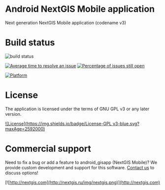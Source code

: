 # Android NextGIS Mobile application

Next generation NextGIS Mobile application (codename v3)

# Build status

![build status](http://176.9.38.120/buildbot/png?builder=ngm3) 

[![Average time to resolve an issue](http://isitmaintained.com/badge/resolution/nextgis/android_nextgis_mobile.svg)](http://isitmaintained.com/project/nextgis/android_nextgis_mobile "Average time to resolve an issue") 
[![Percentage of issues still open](http://isitmaintained.com/badge/open/nextgis/android_nextgis_mobile.svg)](http://isitmaintained.com/project/nextgis/android_nextgis_mobile "Percentage of issues still open")

[![Platform](https://img.shields.io/badge/Platform-Android-green.svg?maxAge=2592000)]()

# License

The application is licensed under the terms of GNU GPL v3 or any later version.

[![License](https://img.shields.io/badge/License-GPL v3-blue.svg?maxAge=2592000)]()

# Commercial support

Need to fix a bug or add a feature to android_gisapp (NextGIS Mobile)? We provide custom development and support for this software. [Contact us](http://nextgis.ru/en/contact/) to discuss options!

[![http://nextgis.com](http://nextgis.ru/img/nextgis.png)](http://nextgis.com)
